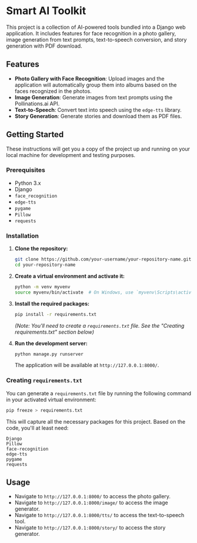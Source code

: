 # Smart AI Toolkit

This project is a collection of AI-powered tools bundled into a Django web application. It includes features for face recognition in a photo gallery, image generation from text prompts, text-to-speech conversion, and story generation with PDF download.

## Features

- **Photo Gallery with Face Recognition**: Upload images and the application will automatically group them into albums based on the faces recognized in the photos.
- **Image Generation**: Generate images from text prompts using the Pollinations.ai API.
- **Text-to-Speech**: Convert text into speech using the `edge-tts` library.
- **Story Generation**: Generate stories and download them as PDF files.

## Getting Started

These instructions will get you a copy of the project up and running on your local machine for development and testing purposes.

### Prerequisites

- Python 3.x
- Django
- `face_recognition`
- `edge-tts`
- `pygame`
- `Pillow`
- `requests`

### Installation

1.  **Clone the repository:**
    ```bash
    git clone https://github.com/your-username/your-repository-name.git
    cd your-repository-name
    ```

2.  **Create a virtual environment and activate it:**
    ```bash
    python -m venv myvenv
    source myvenv/bin/activate  # On Windows, use `myvenv\Scripts\activate`
    ```

3.  **Install the required packages:**
    ```bash
    pip install -r requirements.txt
    ```
    *(Note: You'll need to create a `requirements.txt` file. See the "Creating requirements.txt" section below)*

4.  **Run the development server:**
    ```bash
    python manage.py runserver
    ```

    The application will be available at `http://127.0.0.1:8000/`.

### Creating `requirements.txt`

You can generate a `requirements.txt` file by running the following command in your activated virtual environment:

```bash
pip freeze > requirements.txt
```

This will capture all the necessary packages for this project. Based on the code, you'll at least need:

```
Django
Pillow
face-recognition
edge-tts
pygame
requests
```

## Usage

-   Navigate to `http://127.0.0.1:8000/` to access the photo gallery.
-   Navigate to `http://127.0.0.1:8000/image/` to access the image generator.
-   Navigate to `http://127.0.0.1:8000/tts/` to access the text-to-speech tool.
-   Navigate to `http://127.0.0.1:8000/story/` to access the story generator. 